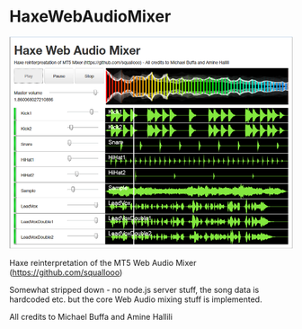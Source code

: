 HaxeWebAudioMixer
=================

![React.hx](/screenshot.png?raw=true "React.hx")

Haxe reinterpretation of the MT5 Web Audio Mixer (https://github.com/squallooo)

Somewhat stripped down - no node.js server stuff, the song data is hardcoded etc. but the core Web Audio mixing stuff is implemented.

All credits to Michael Buffa and Amine Hallili
